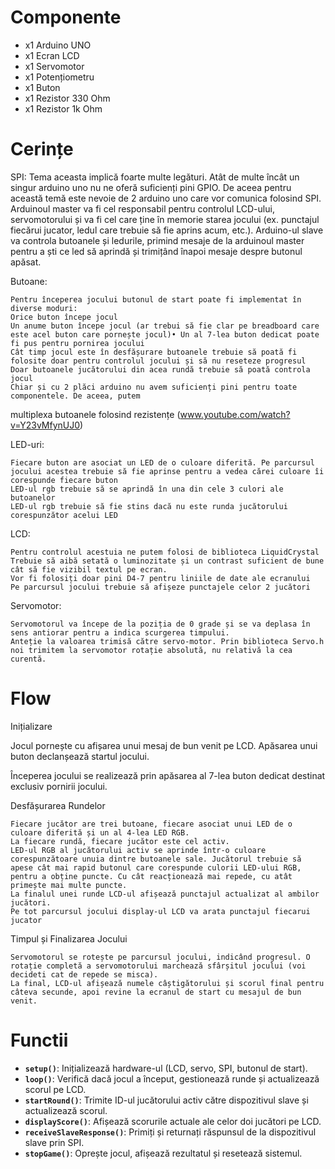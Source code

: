 # Componente
- x1 Arduino UNO
- x1 Ecran LCD
- x1 Servomotor
- x1 Potențiometru
- x1 Buton
- x1 Rezistor 330 Ohm
- x1 Rezistor 1k Ohm

# Cerințe


SPI: Tema aceasta implică foarte multe legături. Atât de multe încât un singur arduino uno nu ne oferă suficienți pini GPIO. De aceea pentru această temă este nevoie de 2 arduino uno care vor comunica folosind SPI. Arduinoul master va fi cel responsabil pentru controlul LCD-ului, servomotorului și va fi cel care ține în memorie starea jocului (ex. punctajul fiecărui jucator, ledul care trebuie să fie aprins acum, etc.). Arduino-ul slave va controla butoanele și ledurile, primind mesaje de la arduinoul master pentru a ști ce led să aprindă și trimițând înapoi mesaje despre butonul apăsat.

Butoane:

    Pentru începerea jocului butonul de start poate fi implementat în diverse moduri:
    Orice buton începe jocul
    Un anume buton începe jocul (ar trebui să fie clar pe breadboard care este acel buton care pornește jocul)• Un al 7-lea buton dedicat poate fi pus pentru pornirea jocului
    Cât timp jocul este în desfășurare butoanele trebuie să poată fi folosite doar pentru controlul jocului și să nu reseteze progresul
    Doar butoanele jucătorului din acea rundă trebuie să poată controla jocul
    Chiar și cu 2 plăci arduino nu avem suficienți pini pentru toate componentele. De aceea, putem

multiplexa butoanele folosind rezistențe (www.youtube.com/watch?v=Y23vMfynUJ0)

LED-uri:

    Fiecare buton are asociat un LED de o culoare diferită. Pe parcursul jocului acestea trebuie să fie aprinse pentru a vedea cărei culoare îi corespunde fiecare buton
    LED-ul rgb trebuie să se aprindă în una din cele 3 culori ale butoanelor
    LED-ul rgb trebuie să fie stins dacă nu este runda jucătorului corespunzător acelui LED

LCD:

    Pentru controlul acestuia ne putem folosi de biblioteca LiquidCrystal
    Trebuie să aibă setată o luminozitate și un contrast suficient de bune cât să fie vizibil textul pe ecran.
    Vor fi folosiți doar pini D4-7 pentru liniile de date ale ecranului
    Pe parcursul jocului trebuie să afișeze punctajele celor 2 jucători
Servomotor:

    Servomotorul va începe de la poziția de 0 grade și se va deplasa în sens antiorar pentru a indica scurgerea timpului.
    Anteție la valoarea trimisă către servo-motor. Prin biblioteca Servo.h noi trimitem la servomotor rotație absolută, nu relativă la cea curentă.

# Flow

Inițializare

Jocul pornește cu afișarea unui mesaj de bun venit pe LCD. Apăsarea unui buton declanșează startul jocului.

Începerea jocului se realizează prin apăsarea al 7-lea buton dedicat destinat exclusiv pornirii jocului.

Desfășurarea Rundelor

    Fiecare jucător are trei butoane, fiecare asociat unui LED de o culoare diferită și un al 4-lea LED RGB.
    La fiecare rundă, fiecare jucător este cel activ.
    LED-ul RGB al jucătorului activ se aprinde într-o culoare corespunzătoare unuia dintre butoanele sale. Jucătorul trebuie să apese cât mai rapid butonul care corespunde culorii LED-ului RGB, pentru a obține puncte. Cu cât reacționează mai repede, cu atât primește mai multe puncte.
    La finalul unei runde LCD-ul afișează punctajul actualizat al ambilor jucători.
    Pe tot parcursul jocului display-ul LCD va arata punctajul fiecarui jucator

Timpul și Finalizarea Jocului

    Servomotorul se rotește pe parcursul jocului, indicând progresul. O rotație completă a servomotorului marchează sfârșitul jocului (voi decideti cat de repede se misca).
    La final, LCD-ul afișează numele câștigătorului și scorul final pentru câteva secunde, apoi revine la ecranul de start cu mesajul de bun venit.

# Functii
- **`setup()`**: Inițializează hardware-ul (LCD, servo, SPI, butonul de start).
- **`loop()`**: Verifică dacă jocul a început, gestionează runde și actualizează scorul pe LCD.
- **`startRound()`**: Trimite ID-ul jucătorului activ către dispozitivul slave și actualizează scorul.
- **`displayScore()`**: Afișează scorurile actuale ale celor doi jucători pe LCD.
- **`receiveSlaveResponse()`**: Primiți și returnați răspunsul de la dispozitivul slave prin SPI.
- **`stopGame()`**: Oprește jocul, afișează rezultatul și resetează sistemul.